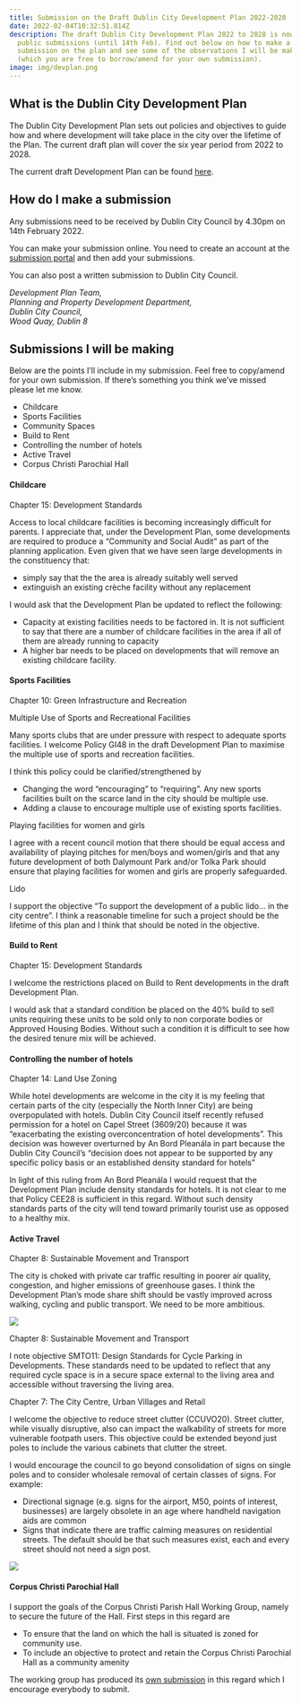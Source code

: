 ```yaml
---
title: Submission on the Draft Dublin City Development Plan 2022-2028
date: 2022-02-04T10:32:51.814Z
description: The draft Dublin City Development Plan 2022 to 2028 is now open for
  public submissions (until 14th Feb). Find out below on how to make a
  submission on the plan and see some of the observations I will be making
  (which you are free to borrow/amend for your own submission).
image: img/devplan.png
---
```

## What is the Dublin City Development Plan

The Dublin City Development Plan sets out policies and objectives to guide how and where development will take place in the city over the lifetime of the Plan. The current draft plan will cover the six year period from 2022 to 2028.

The current draft Development Plan can be found [here](https://www.dublincity.ie/residential/planning/strategic-planning/dublin-city-development-plan/development-plan-2022-2028).

## How do I make a submission

Any submissions need to be received by Dublin City Council by 4.30pm on 14th February 2022.

You can make your submission online. You need to create an account at the [submission portal](https://consult.dublincity.ie/en/consultation/draft-dublin-city-development-plan-2022-2028) and then add your submissions.

You can also post a written submission to Dublin City Council.

*Development Plan Team,*\
*Planning and Property Development Department,*\
*Dublin City Council,*\
*Wood Quay, Dublin 8*

## Submissions I will be making

Below are the points I’ll include in my submission. Feel free to copy/amend for your own submission. If there’s something you think we’ve missed please let me know.

* Childcare
* Sports Facilities
* Community Spaces
* Build to Rent
* Controlling the number of hotels
* Active Travel
* Corpus Christi Parochial Hall

#### Childcare

Chapter 15: Development Standards

Access to local childcare facilities is becoming increasingly difficult for parents. I appreciate that, under the Development Plan, some developments are required to produce a “Community and Social Audit” as part of the planning application. Even given that we have seen large developments in the constituency that:

* simply say that the the area is already suitably well served
* extinguish an existing crèche facility without any replacement

I would ask that the Development Plan be updated to reflect the following:

* Capacity at existing facilities needs to be factored in. It is not sufficient to say that there are a number of childcare facilities in the area if all of them are already running to capacity
* A higher bar needs to be placed on developments that will remove an existing childcare facility.

#### Sports Facilities

Chapter 10: Green Infrastructure and Recreation

Multiple Use of Sports and Recreational Facilities

Many sports clubs that are under pressure with respect to adequate sports facilities. I welcome Policy GI48 in the draft Development Plan to maximise the multiple use of sports and recreation facilities.

I think this policy could be clarified/strengthened by

* Changing the word “encouraging” to “requiring”. Any new sports facilities built on the scarce land in the city should be multiple use.
* Adding a clause to encourage multiple use of existing sports facilities.

Playing facilities for women and girls

I agree with a recent council motion that there should be equal access and availability of playing pitches for men/boys and women/girls and that any future development of both Dalymount Park and/or Tolka Park should ensure that playing facilities for women and girls are properly safeguarded.

Lido

I support the objective “To support the development of a public lido… in the city centre”. I think a reasonable timeline for such a project should be the lifetime of this plan and I think that should be noted in the objective.

#### Build to Rent

Chapter 15: Development Standards

I welcome the restrictions placed on Build to Rent developments in the draft Development Plan.

I would ask that a standard condition be placed on the 40% build to sell units requiring these units to be sold only to non corporate bodies or Approved Housing Bodies. Without such a condition it is difficult to see how the desired tenure mix will be achieved.

#### Controlling the number of hotels

Chapter 14: Land Use Zoning

While hotel developments are welcome in the city it is my feeling that certain parts of the city (especially the North Inner City) are being overpopulated with hotels. Dublin City Council itself recently refused permission for a hotel on Capel Street (3609/20) because it was “exacerbating the existing overconcentration of hotel developments”. This decision was however overturned by An Bord Pleanála in part because the Dublin City Council’s “decision does not appear to be supported by any specific policy basis or an established density standard for hotels”

In light of this ruling from An Bord Pleanála I would request that the Development Plan include density standards for hotels. It is not clear to me that Policy CEE28 is sufficient in this regard. Without such density standards parts of the city will tend toward primarily tourist use as opposed to a healthy mix.

#### Active Travel

Chapter 8: Sustainable Movement and Transport

The city is choked with private car traffic resulting in poorer air quality, congestion, and higher emissions of greenhouse gases. I think the Development Plan’s mode share shift should be vastly improved across walking, cycling and public transport. We need to be more ambitious.

![](https://lh6.googleusercontent.com/nMRhyyoOw_VqweliXOMiADZTUl2mFdpP-dzjn_i9Z_ge8nmWP6MxWWrdUh1Th-ZGdss0BNC6U96HWoien0-u4-BnNswf0SmS0otLQulZsaQlLnDVFpun8IUKk8DkcPzJQFxBjVNE)

Chapter 8: Sustainable Movement and Transport

I note objective SMTO11: Design Standards for Cycle Parking in Developments. These standards need to be updated to reflect that any required cycle space is in a secure space external to the living area and accessible without traversing the living area.

Chapter 7: The City Centre, Urban Villages and Retail

I welcome the objective to reduce street clutter (CCUVO20). Street clutter, while visually disruptive, also can impact the walkability of streets for more vulnerable footpath users. This objective could be extended beyond just poles to include the various cabinets that clutter the street.

I would encourage the council to go beyond consolidation of signs on single poles and to consider wholesale removal of certain classes of signs. For example:

* Directional signage (e.g. signs for the airport, M50, points of interest, businesses) are largely obsolete in an age where handheld navigation aids are common
* Signs that indicate there are traffic calming measures on residential streets. The default should be that such measures exist, each and every street should not need a sign post.

![](https://lh4.googleusercontent.com/42TFOFkIC2XTjj0PaFtnMepAUnOqE-qTQHX4us7qGHXrXv0cfFtjSzVrGRteVAfsPebesweaXBIPxEGgcMc3MVS55kMxyQlzR0rMYff6sf9PnjxHWyK7R9Z8A4ZnXOgZNGMF24Vd)

#### Corpus Christi Parochial Hall

I support the goals of the Corpus Christi Parish Hall Working Group, namely to secure the future of the Hall. First steps in this regard are

* To ensure that the land on which the hall is situated is zoned for community use.
* To include an objective to protect and retain the Corpus Christi Parochial Hall as a community amenity

The working group has produced its [own submission](https://neasahourigan.com/docs/Submission-to-DCC-Development-Plan-Corpus-Christi-Parochial-Hall.pdf) in this regard which I encourage everybody to submit.